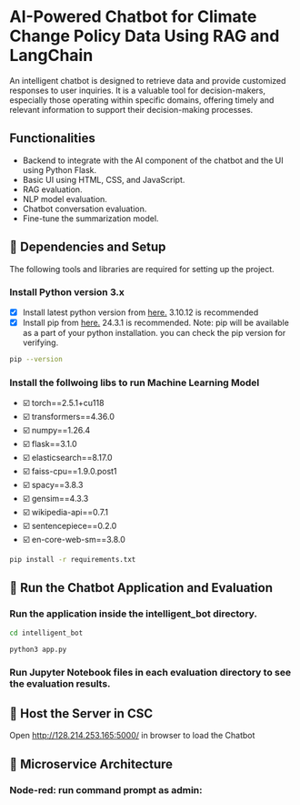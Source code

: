 # AI-Powered Chatbot for Climate Change Policy Data Using RAG and LangChain
An intelligent chatbot is designed to retrieve data and provide customized responses to user inquiries. It is a valuable tool for decision-makers, especially those operating within specific domains, offering timely and relevant information to support their decision-making processes.

## Functionalities
- Backend to integrate with the AI component of the chatbot and the UI using Python Flask.
- Basic UI using HTML, CSS, and JavaScript.
- RAG evaluation.
- NLP model evaluation.
- Chatbot conversation evaluation.
- Fine-tune the summarization model.

## 🔗 Dependencies and Setup

The following tools and libraries are required for setting up the project. 
### Install Python version 3.x

- [x]  Install latest python version from [here.](https://www.python.org) 3.10.12 is recommended 
- [x]  Install pip from [here.](https://pip.pypa.io/en/stable/installation/) 24.3.1 is recommended.
Note: pip will be available as a part of your python installation. you can check the pip version for verifying.
```bash
pip --version
```
### Install the follwoing libs to run Machine Learning Model
- ☑️ torch==2.5.1+cu118
- ☑️ transformers==4.36.0
- ☑️ numpy==1.26.4
- ☑️ flask==3.1.0
- ☑️ elasticsearch==8.17.0
- ☑️ faiss-cpu==1.9.0.post1
- ☑️ spacy==3.8.3
- ☑️ gensim==4.3.3
- ☑️ wikipedia-api==0.7.1
- ☑️ sentencepiece==0.2.0
- ☑️ en-core-web-sm==3.8.0

```bash
pip install -r requirements.txt
```

## 🔗 Run the Chatbot Application and Evaluation
### Run the application inside the intelligent_bot directory.
```bash
cd intelligent_bot
```
```bash
python3 app.py 
```
### Run Jupyter Notebook files in each evaluation directory to see the evaluation results.

## 🔗 Host the Server in CSC
Open http://128.214.253.165:5000/ in browser to load the Chatbot

## 🔗 Microservice Architecture

### Node-red: run command prompt as admin: 



